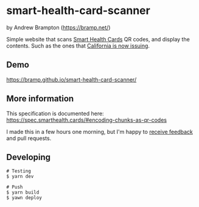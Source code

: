# smart-health-card-scanner

by Andrew Brampton (https://bramp.net/)

Simple website that scans [Smart Health Cards](https://smarthealth.cards/) QR codes, and display the contents. Such as the ones that [California is now issuing](https://myvaccinerecord.cdph.ca.gov/).

## Demo

<a href="https://bramp.github.io/smart-health-card-scanner/">https://bramp.github.io/smart-health-card-scanner/</a>

## More information

This specification is documented here: https://spec.smarthealth.cards/#encoding-chunks-as-qr-codes

I made this in a few hours one morning, but I'm happy to [receive feedback](https://twitter.com/TheBramp) and pull requests.

## Developing

```shell
# Testing
$ yarn dev

# Push
$ yarn build
$ yawn deploy
```
